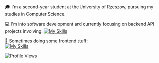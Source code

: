 🎓 I'm a second-year student at the University of Rzeszow, pursuing my studies in Computer Science.

💻 I'm into software development and currently focusing on backend API projects involving:
[![My Skills](https://skillicons.dev/icons?i=python,django,postgresql,redis,git,github,vscode,docker,githubactions,linux,nginx)](https://skillicons.dev)

🚀 Sometimes doing some frontend stuff:  
[![My Skills](https://skillicons.dev/icons?i=html,css,react,tailwind)](https://skillicons.dev)

![Profile Views](https://komarev.com/ghpvc/?username=your-github-opawel262)
